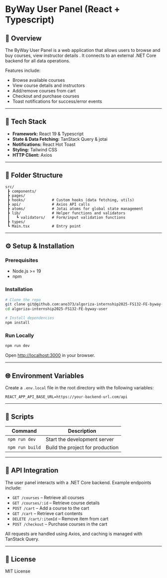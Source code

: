 # ByWay User Panel (React + Typescript)

## 🧩 Overview

The ByWay User Panel is a web application that allows users to browse and buy courses, view instructor details . It connects to an external .NET Core backend for all data operations.

Features include:

* Browse available courses
* View course details and instructors
* Add/remove courses from cart
* Checkout and purchase courses
* Toast notifications for success/error events

---

## 🚀 Tech Stack

* **Framework:** React 19 & Typescript
* **State & Data Fetching:** TanStack Query & jotai
* **Notifications:** React Hot Toast
* **Styling:** Tailwind CSS
* **HTTP Client:** Axios


---

## 📂 Folder Structure

```
src/
 ┣ components/       
 ┣ pages/           
 ┣ hooks/            # Custom hooks (data fetching, utils)
 ┣ api/              # Axios API calls
 ┣ atoms/            # Jotai atoms for global state management
 ┣ lib/              # Helper functions and validators
 ┃   ┗ validators/   # Form/input validation functions
 ┣ types/            
 ┗ Main.tsx          # Entry point
```

---

## ⚙️ Setup & Installation

### Prerequisites

* Node.js >= 19
* npm

### Installation

```bash
# Clone the repo
git clone git@github.com:ano373/algoriza-internship2025-FS132-FE-byway-user.git
cd algoriza-internship2025-FS132-FE-byway-user

# Install dependencies
npm install
```

### Run Locally

```bash
npm run dev
```

Open [http://localhost:3000](http://localhost:3000) in your browser.

---

## 🌐 Environment Variables

Create a `.env.local` file in the root directory with the following variables:

```
REACT_APP_API_BASE_URL=https://your-backend-url.com/api
```

---

## 🧪 Scripts

| Command         | Description                      |
| --------------- | -------------------------------- |
| `npm run dev`   | Start the development server     |
| `npm run build` | Build the project for production |

---

## 🔗 API Integration

The user panel interacts with a .NET Core backend. Example endpoints include:

* `GET /courses` – Retrieve all courses
* `GET /courses/:id` – Retrieve course details
* `POST /cart` – Add a course to the cart
* `GET /cart` – Retrieve cart contents
* `DELETE /cart/:itemId` – Remove item from cart
* `POST /checkout` – Purchase courses in the cart

All requests are handled using Axios, and caching is managed with TanStack Query.

---

## 🪪 License

MIT License


